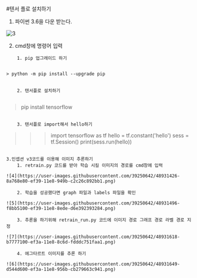 #텐서 플로 설치하기

1. 파이썬 3.6을 다운 받는다.

![3](https://user-images.githubusercontent.com/39250642/48931052-b6911000-ef37-11e8-9e8d-77a563af739b.png)

2. cmd창에 명령어 입력
```
	1. pip 업그레이드 하기


> python -m pip install --upgrade pip


	2. 텐서플로 설치하기


```
> pip install tensorflow
```

	3. 텐서플로 import해서 hello하기

```
>>>import tensorflow as tf
>>>hello = tf.constant('hello')
>>>sess = tf.Session()
>>>print(sess.run(hello))
```

3.인셉션 v3코드를 이용해 이미지 추론하기
	1. retrain.py 코드를 받아 학습 시킬 이미지의 경로를 cmd창에 입력

![4](https://user-images.githubusercontent.com/39250642/48931426-8a768e80-ef39-11e8-949b-c2c26c892bb1.png)

	2. 학습을 성공했다면 graph 파일과 labels 파일을 확인

![5](https://user-images.githubusercontent.com/39250642/48931496-f8bb5100-ef39-11e8-8ede-d6e392393284.png)

	3. 추론을 하기위해 retrain_run.py 코드에 이미지 경로 그래프 경로 라벨 경로 지정

![7](https://user-images.githubusercontent.com/39250642/48931618-b7777100-ef3a-11e8-8c6d-fdddc751faa1.png)

	4. 에그타르트 이미지를 추론 하기

![6](https://user-images.githubusercontent.com/39250642/48931649-d544d600-ef3a-11e8-956b-cb279663c941.png)
